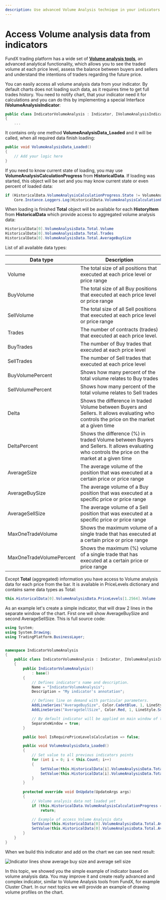 ```yaml
---
description: Use advanced Volume Analysis technique in your indicators
---
```


# Access Volume analysis data from indicators

FundX trading platform has a wide set of [**Volume analysis tools**](https://www.quantower.com/volumeanalysistools), an advanced analytical functionality, which allows you to see the traded volume at each price level, assess the balance between buyers and sellers and understand the intentions of traders regarding the future price.&#x20;

You can easily access all volume analysis data from your indicator. By default charts does not loading such data, as it requires time to get full trades history. You need to notify chart, that your indicator need it for calculations and you can do this by implementing a special Interface **IVolumeAnalysisIndicator**:

```csharp
public class IndicatorVolumeAnalysis : Indicator, IVolumeAnalysisIndicator
{       
    ...
```

It contains only one method **VolumeAnalysisData\_Loaded** and it will be called, when all required data finish loading:

```csharp
public void VolumeAnalysisData_Loaded()
{
    // Add your logic here
}
```

If you need to know current state of loading, you may use **VolumeAnalysisCalculationProgress** from **HistoricalData**. If loading was started, this object will be set and you may know current state or even percent of loaded data:

```csharp
if (HistoricalData.VolumeAnalysisCalculationProgress.State != VolumeAnalysisCalculationState.Finished
    Core.Instance.Loggers.Log(HistoricalData.VolumeAnalysisCalculationProgress.ProgressPercent.ToString());
```

When loading is finished **Total** object will be available for each **HistoryItem** from **HistoricalData** which provide access to aggregated volume analysis data:

```csharp
HistoricalData[0].VolumeAnalysisData.Total.Volume
HistoricalData[0].VolumeAnalysisData.Total.Trades
HistoricalData[0].VolumeAnalysisData.Total.AverageBuySize 
```

List of all available data types:

| Data type                | Description                                                                                                                                     |
| ------------------------ | ----------------------------------------------------------------------------------------------------------------------------------------------- |
| Volume                   | The total size of all positions that executed at each price level or price range                                                                |
| BuyVolume                | The total size of all Buy positions that executed at each price level or price range                                                            |
| SellVolume               | The total size of all Sell positions that executed at each price level or price range                                                           |
| Trades                   | The number of contracts (trades) that executed at each price level.                                                                             |
| BuyTrades                | The number of Buy trades that executed at each price level                                                                                      |
| SellTrades               | The number of Sell trades that executed at each price level                                                                                     |
| BuyVolumePercent         | Shows how many percent of the total volume relates to Buy trades                                                                                |
| SellVolumePercent        | Shows how many percent of the total volume relates to Sell trades                                                                               |
| Delta                    | Shows the difference in traded Volume between Buyers and Sellers. It allows evaluating who controls the price on the market at a given time     |
| DeltaPercent             | Shows the difference (%) in traded Volume between Buyers and Sellers. It allows evaluating who controls the price on the market at a given time |
| AverageSize              | The average volume of the position that was executed at a certain price or price range                                                          |
| AverageBuySize           | The average volume of a Buy position that was executed at a specific price or price range                                                       |
| AverageSellSize          | The average volume of a Sell position that was executed at a specific price or price range                                                      |
| MaxOneTradeVolume        | Shows the maximum volume of a single trade that has executed at a certain price or price range                                                  |
| MaxOneTradeVolumePercent | Shows the maximum (%) volume of a single trade that has executed at a certain price or price range                                              |

Except **Total** (aggregated) information you have access to Volume analysis data for each price from the bar. It is available in PriceLevels dictionary and contains same data types as Total:

```csharp
this.HistoricalData[0].VolumeAnalysisData.PriceLevels[1.2564].Volume
```

As an example let's create a simple indicator, that will draw 2 lines in the separate window of the chart. First one will show AverageBuySize and second AverageSellSize. This is full source code:

```csharp
using System;
using System.Drawing;
using TradingPlatform.BusinessLayer;


namespace IndicatorVolumeAnalysis
{   
	public class IndicatorVolumeAnalysis : Indicator, IVolumeAnalysisIndicator
    {
        public IndicatorVolumeAnalysis()
            : base()
        {
            // Defines indicator's name and description.
            Name = "IndicatorVolumeAnalysis";
            Description = "My indicator's annotation";

            // Defines line on demand with particular parameters.
            AddLineSeries("AverageBuySize", Color.CadetBlue, 1, LineStyle.Solid);
            AddLineSeries("AverageSellSize", Color.Red, 1, LineStyle.Solid);

            // By default indicator will be applied on main window of the chart
            SeparateWindow = true;
        }

        public bool IsRequirePriceLevelsCalculation => false;

        public void VolumeAnalysisData_Loaded()
        {
            // Set value to all previous indicators points
            for (int i = 0; i < this.Count; i++)
            {
                SetValue(this.HistoricalData[i].VolumeAnalysisData.Total.AverageBuySize, 0, i);
                SetValue(this.HistoricalData[i].VolumeAnalysisData.Total.AverageSellSize, 1, i);
            }
        }
        
        protected override void OnUpdate(UpdateArgs args)
        {            
            // Volume analysis data not loaded yet
            if (this.HistoricalData.VolumeAnalysisCalculationProgress == null || this.HistoricalData.VolumeAnalysisCalculationProgress.State != VolumeAnalysisCalculationState.Finished)
                return;

            // Example of access Volume Analysis data
            SetValue(this.HistoricalData[0].VolumeAnalysisData.Total.AverageBuySize, 0);
            SetValue(this.HistoricalData[0].VolumeAnalysisData.Total.AverageSellSize, 1);            
        }               
    }
}
```

When we build this indicator and add on the chart we can see next result:

![Indicator lines show average buy size and average sell size](../.gitbook/assets/volumeanalysisindicator.png)

In this topic, we showed you the simple example of indicator based on volume analysis data. You may improve it and create really advanced and complex indicator, similar to Volume Analysis tools from FundX, for example Cluster Chart. In our next topics we will provide an example of drawing volume profiles on the chart.
